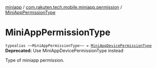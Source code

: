 [miniapp](../index.md) / [com.rakuten.tech.mobile.miniapp.permission](index.md) / [MiniAppPermissionType](./-mini-app-permission-type.md)

# MiniAppPermissionType

`typealias ~~MiniAppPermissionType~~ = `[`MiniAppDevicePermissionType`](-mini-app-device-permission-type/index.md)
**Deprecated:** Use MiniAppDevicePermissionType instead

Type of miniapp permission.

